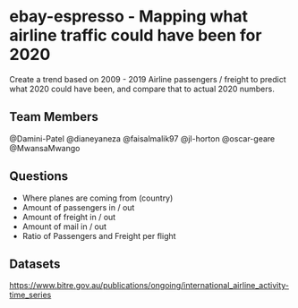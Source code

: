 # ebay-espresso - Mapping what airline traffic could have been for 2020

Create a trend based on 2009 - 2019 Airline passengers / freight to predict what 2020 could have been, and compare that to actual 2020 numbers.

## Team Members
@Damini-Patel
@dianeyaneza
@faisalmalik97
@jl-horton
@oscar-geare
@MwansaMwango

## Questions
* Where planes are coming from (country)
* Amount of passengers in / out
* Amount of freight in / out
* Amount of mail in / out
* Ratio of Passengers and Freight per flight

## Datasets
https://www.bitre.gov.au/publications/ongoing/international_airline_activity-time_series
